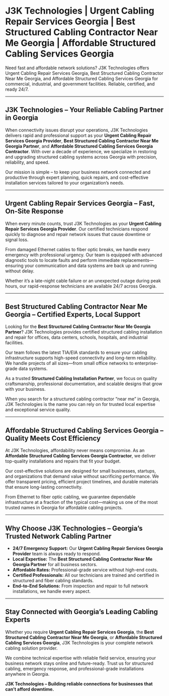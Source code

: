 # J3K Technologies | Urgent Cabling Repair Services Georgia | Best Structured Cabling Contractor Near Me Georgia | Affordable Structured Cabling Services Georgia


Need fast and affordable network solutions? J3K Technologies offers Urgent Cabling Repair Services Georgia, Best Structured Cabling Contractor Near Me Georgia, and Affordable Structured Cabling Services Georgia for commercial, industrial, and government facilities. Reliable, certified, and ready 24/7.

---

## J3K Technologies – Your Reliable Cabling Partner in Georgia  

When connectivity issues disrupt your operations, J3K Technologies delivers rapid and professional support as your **Urgent Cabling Repair Services Georgia Provider**, **Best Structured Cabling Contractor Near Me Georgia Partner**, and **Affordable Structured Cabling Services Georgia Contractor**. With over a decade of experience, we specialize in restoring and upgrading structured cabling systems across Georgia with precision, reliability, and speed.  

Our mission is simple – to keep your business network connected and productive through expert planning, quick repairs, and cost-effective installation services tailored to your organization’s needs.

---

## Urgent Cabling Repair Services Georgia – Fast, On-Site Response  

When every minute counts, trust J3K Technologies as your **Urgent Cabling Repair Services Georgia Provider**. Our certified technicians respond quickly to diagnose and repair network issues that cause downtime or signal loss.  

From damaged Ethernet cables to fiber optic breaks, we handle every emergency with professional urgency. Our team is equipped with advanced diagnostic tools to locate faults and perform immediate replacements—ensuring your communication and data systems are back up and running without delay.  

Whether it’s a late-night cable failure or an unexpected outage during peak hours, our rapid-response technicians are available 24/7 across Georgia.  

---

## Best Structured Cabling Contractor Near Me Georgia – Certified Experts, Local Support  

Looking for the **Best Structured Cabling Contractor Near Me Georgia Partner**? J3K Technologies provides certified structured cabling installation and repair for offices, data centers, schools, hospitals, and industrial facilities.  

Our team follows the latest TIA/EIA standards to ensure your cabling infrastructure supports high-speed connectivity and long-term reliability. We handle projects of all sizes—from small office networks to enterprise-grade data systems.  

As a trusted **Structured Cabling Installation Partner**, we focus on quality craftsmanship, professional documentation, and scalable designs that grow with your business.  

When you search for a structured cabling contractor “near me” in Georgia, J3K Technologies is the name you can rely on for trusted local expertise and exceptional service quality.  

---

## Affordable Structured Cabling Services Georgia – Quality Meets Cost Efficiency  

At J3K Technologies, affordability never means compromise. As an **Affordable Structured Cabling Services Georgia Contractor**, we deliver top-quality installations and repairs that fit your budget.  

Our cost-effective solutions are designed for small businesses, startups, and organizations that demand value without sacrificing performance. We offer transparent pricing, efficient project timelines, and durable materials that ensure long-lasting connectivity.  

From Ethernet to fiber optic cabling, we guarantee dependable infrastructure at a fraction of the typical cost—making us one of the most trusted names in Georgia for affordable cabling projects.  

---

## Why Choose J3K Technologies – Georgia’s Trusted Network Cabling Partner  

- **24/7 Emergency Support:** Our **Urgent Cabling Repair Services Georgia Provider** team is always ready to respond.  
- **Local Expertise:** The **Best Structured Cabling Contractor Near Me Georgia Partner** for all business sectors.  
- **Affordable Rates:** Professional-grade service without high-end costs.  
- **Certified Professionals:** All our technicians are trained and certified in structured and fiber cabling standards.  
- **End-to-End Solutions:** From inspection and repair to full network installations, we handle every aspect.  

---

## Stay Connected with Georgia’s Leading Cabling Experts  

Whether you require **Urgent Cabling Repair Services Georgia**, the **Best Structured Cabling Contractor Near Me Georgia**, or **Affordable Structured Cabling Services Georgia**, J3K Technologies is your complete network cabling solution provider.  

We combine technical expertise with reliable field service, ensuring your business network stays online and future-ready. Trust us for structured cabling, emergency response, and professional-grade installations anywhere in Georgia.  

**J3K Technologies – Building reliable connections for businesses that can’t afford downtime.**
